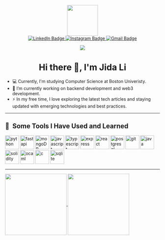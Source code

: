 <div id="header" align="center">
  <img src="https://media.giphy.com/media/M9gbBd9nbDrOTu1Mqx/giphy.gif" width="100"/>
</div>

<div id="badges" align="center">
  <a href="https://www.linkedin.com/in/jida-li/">
    <img src="https://img.shields.io/badge/LinkedIn-blue?style=for-the-badge&logo=linkedin&logoColor=white" alt="LinkedIn Badge"/>
  </a>
  <a href="https://www.instagram.com/jida_leeeee/">
   <img alt="Instagram Badge" src="https://img.shields.io/badge/Instagram-Red?style=for-the-badge&logo=instagram&logoColor=white&color=%23E4405F">
  </a>
  <a href="mailto:jidali03@bu.edu">
   <img alt="Gmail Badge" src="https://img.shields.io/badge/Gmail-Red?style=for-the-badge&logo=Gmail&logoColor=white&color=%23EA4335">
  </a>
</div>

<div>
  <p align="center">
    <img src="https://komarev.com/ghpvc/?username=jidalii&color=green" />
  </p>
</div>

<div align="center">
  <h1>Hi there 👋, I'm Jida Li</h1>
</div>

- 💻 Currently, I'm studying Computer Science at Boston Univeristy.
- 🔭 I’m currently working on backend development and web3 development.
- ⚡ In my free time, I love exploring the latest tech articles and staying updated with emerging technologies and best practices.

---

<h2> 🚀 &nbsp;Some Tools I Have Used and Learned</h3>
<p align="left">
<img src="https://cdn.jsdelivr.net/gh/devicons/devicon/icons/python/python-original.svg" alt="python" width="45" height="45"/>  
<img src="https://cdn.jsdelivr.net/gh/devicons/devicon/icons/fastapi/fastapi-original.svg" alt="fastapi" width="45" height="45"/>  
<img src="https://cdn.jsdelivr.net/gh/devicons/devicon/icons/mongodb/mongodb-original.svg" alt="mongoDB" width="45" height="45"/>
<img src="https://cdn.jsdelivr.net/gh/devicons/devicon/icons/javascript/javascript-original.svg" alt="javascript" width="45" height="45"/>
<img src="https://cdn.jsdelivr.net/gh/devicons/devicon/icons/typescript/typescript-original.svg" alt="typescript" width="45" height="45"/>
<img src="https://cdn.jsdelivr.net/gh/devicons/devicon/icons/express/express-original.svg" alt="express" width="45" height="45"/>  
<img src="https://cdn.jsdelivr.net/gh/devicons/devicon/icons/react/react-original.svg" alt="react" width="45" height="45"/>
<img src="https://cdn.jsdelivr.net/gh/devicons/devicon/icons/postgresql/postgresql-original.svg" alt="postgresql" width="45" height="45"/>
<img src="https://cdn.jsdelivr.net/gh/devicons/devicon/icons/git/git-original.svg" alt="git" width="45" height="45"/>
<img src="https://cdn.jsdelivr.net/gh/devicons/devicon/icons/java/java-original.svg" alt="java" width="45" height="45"/>
<img src="https://cdn.jsdelivr.net/gh/devicons/devicon/icons/solidity/solidity-original.svg" alt="solidity" width="45" height="45"/>
<img src="https://cdn.jsdelivr.net/gh/devicons/devicon/icons/ocaml/ocaml-original.svg" alt="ocaml" width="45" height="45"/>
<img src="https://cdn.jsdelivr.net/gh/devicons/devicon/icons/c/c-original.svg" alt="c" width="45" height="45"/>
<img src="https://cdn.jsdelivr.net/gh/devicons/devicon/icons/sqlite/sqlite-original.svg" alt="sqlite" width="45" height="45"/>
</p>

---

<a href="https://github.com/jidalii/jidalii">
  <img height=200 align="center" src="https://github-readme-stats-git-master-jidalii.vercel.app/api/top-langs?username=jidalii&layout=compact&hide=EJS,jupyter%20notebook,html,css,MakeFile&langs_count=8&card_width=320" />
</a>
<a href="https://github.com/jidalii/github-readme-stats">
  <img height=200 align="center" src="https://github-readme-stats-git-master-jidalii.vercel.app/api?username=jidalii&count-private=true&rank_icon=github&show_icons=true&card_width=320" />
</a>
